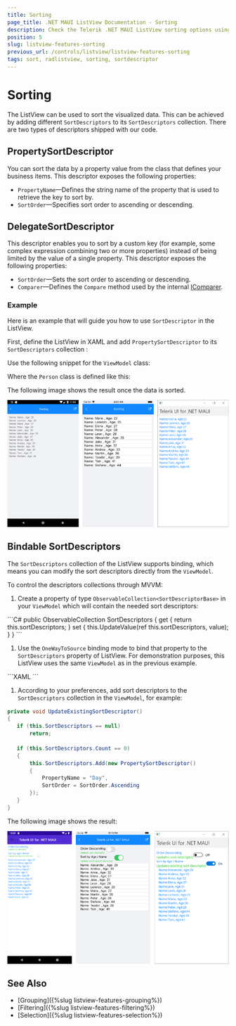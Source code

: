```yaml
---
title: Sorting
page_title: .NET MAUI ListView Documentation - Sorting
description: Check the Telerik .NET MAUI ListView sorting options using different types of sort descriptors.
position: 5
slug: listview-features-sorting
previous_url: /controls/listview/listview-features-sorting
tags: sort, radlistview, sorting, sortdescriptor
---
```


# Sorting

The ListView can be used to sort the visualized data. This can be achieved by adding different `SortDescriptors` to its `SortDescriptors` collection. There are two types of descriptors shipped with our code.

## PropertySortDescriptor

You can sort the data by a property value from the class that defines your business items. This descriptor exposes the following properties:

- `PropertyName`&mdash;Defines the string name of the property that is used to retrieve the key to sort by.
- `SortOrder`&mdash;Specifies sort order to ascending or descending.

## DelegateSortDescriptor

This descriptor enables you to sort by a custom key (for example, some complex expression combining two or more properties) instead of being limited by the value of a single property. This descriptor exposes the following properties:

- `SortOrder`&mdash;Sets the sort order to ascending or descending.
- `Comparer`&mdash;Defines the `Compare` method used by the internal [IComparer](https://docs.microsoft.com/en-us/dotnet/api/system.collections.icomparer).

### Example

Here is an example that will guide you how to use `SortDescriptor` in the ListView.

First, define the ListView in XAML and add `PropertySortDescriptor` to its `SortDescriptors` collection :

<snippet id='listview-features-sorting-xaml'/>

Use the following snippet for the `ViewModel` class:

<snippet id='listview-features-sorting-viewmodel'/>

Where the `Person` class is defined like this:

<snippet id='listview-features-sorting-data-class'/>

The following image shows the result once the data is sorted.

![ListView Sorting](images/listview-features-sorting.png "Sorting")

## Bindable SortDescriptors

The `SortDescriptors` collection of the ListView supports binding, which means you can modify the sort descriptors directly from the `ViewModel`.

To control the descriptors collections through MVVM:

1. Create a property of type `ObservableCollection<SortDescriptorBase>` in your `ViewModel` which will contain the needed sort descriptors:

 <snippet id='listview-features-bindable-sortdescriptor-viewmodel' />
 ```C#
public ObservableCollection<SortDescriptorBase> SortDescriptors
{
	get { return this.sortDescriptors; }
	set { this.UpdateValue(ref this.sortDescriptors, value); }
}
 ```

1. Use the `OneWayToSource` binding mode to bind that property to the `SortDescriptors` property of ListView. For demonstration purposes, this ListView uses the same `ViewModel` as in the previous example.

 <snippet id='listview-features-bindable-sortdescriptor-xaml' />
 ```XAML
<telerikDataControls:RadListView x:Name="listView"
								 Grid.Row="2"
								 SortDescriptors="{Binding SortDescriptors, Mode=OneWayToSource}"
								 ItemsSource="{Binding Items}">              
	<telerikDataControls:RadListView.ItemTemplate>
		<DataTemplate>
			<telerikListView:ListViewTemplateCell>
				<telerikListView:ListViewTemplateCell.View>
					<HorizontalStackLayout>
						<Label Text="Name:"/>
						<Label Text="{Binding Name}"/>
						<Label Text=", Age:"/>
						<Label Text="{Binding Age}"/>
					</HorizontalStackLayout>
				</telerikListView:ListViewTemplateCell.View>
			</telerikListView:ListViewTemplateCell>
		</DataTemplate>
	</telerikDataControls:RadListView.ItemTemplate>
</telerikDataControls:RadListView>
 ```

1. According to your preferences, add sort descriptors to the `SortDescriptors` collection in the `ViewModel`, for example:

 ```C#
private void UpdateExistingSortDescriptor()
{
	if (this.SortDescriptors == null)
		return;

	if (this.SortDescriptors.Count == 0)
	{
		this.SortDescriptors.Add(new PropertySortDescriptor()
		{
			PropertyName = "Day",
			SortOrder = SortOrder.Ascending
		});
	}
}
 ```


The following image shows the result:

![ListView Sort Descriptor MVVM](images/listview-features-bindable-sort.png)

## See Also

- [Grouping]({%slug listview-features-grouping%})
- [Filtering]({%slug listview-features-filtering%})
- [Selection]({%slug listview-features-selection%})
